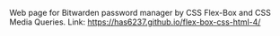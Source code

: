Web page for Bitwarden password manager by CSS Flex-Box and CSS Media Queries.
Link: https://has6237.github.io/flex-box-css-html-4/
